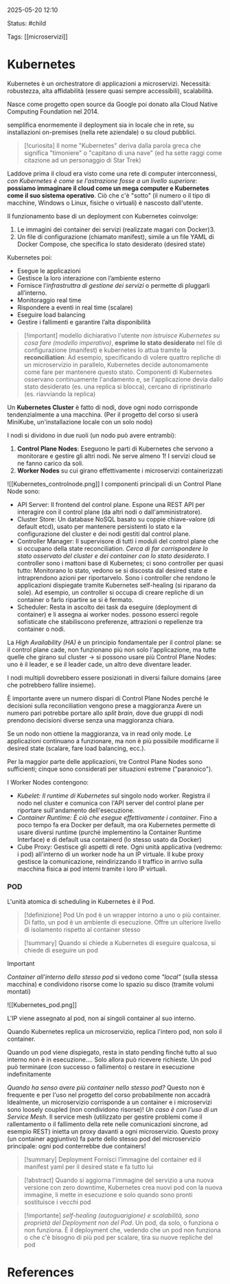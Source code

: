 2025-05-20 12:10

Status: #child

Tags: [[microservizi]]
# Kubernetes

Kubernetes è un orchestratore di applicazioni a microservizi.
Necessità: robustezza, alta affidabilità (essere quasi sempre accessibili), scalabilità.

Nasce come progetto open source da Google poi donato alla Cloud Native Computing Foundation nel 2014.

semplifica enormemente il deployment sia in locale che in rete, su installazioni on-premises (nella rete aziendale) o su cloud pubblici.

> [!curiosita]
> Il nome "Kubernetes" deriva dalla parola greca che significa "timoniere" o "capitano di una nave" (ed ha sette raggi come citazione ad un personaggio di Star Trek)

Laddove prima il cloud era visto come una rete di computer interconnessi, *con Kubernetes è come se l'astrazione fosse a un livello superiore*: **possiamo immaginare il cloud come un mega computer e Kubernetes come il suo sistema operativo**. Ciò che c'è "sotto" (il numero o il tipo di macchine, Windows o Linux, fisiche o virtuali) è nascosto dall'utente.

Il funzionamento base di un deployment con Kubernetes coinvolge:
1. Le immagini dei container dei servizi (realizzate magari con Docker)3.
2. Un file di configurazione (chiamato manifest), simile a un file YAML di Docker Compose, che specifica lo stato desiderato (desired state)

Kubernetes poi:
- Esegue le applicazioni
- Gestisce la loro interazione con l’ambiente esterno
- Fornisce l’*infrastruttra di gestione dei servizi* o permette di pluggarli all’interno.
- Monitoraggio real time
- Rispondere a eventi in real time (scalare)
- Eseguire load balancing
- Gestire i fallimenti e garantire l’alta disponibilità

> [!important] modello dichiarativo
> l'utente *non istruisce Kubernetes su cosa fare (modello imperativo)*, **esprime lo stato desiderato** nel file di configurazione (manifest) e kubernetes lo attua tramite la **reconciliation**:
> Ad esempio, specificando di volere quattro repliche di un microservizio in parallelo, Kubernetes decide autonomamente come fare per mantenere questo stato. Componenti di Kubernetes osservano continuamente l'andamento e, se l'applicazione devia dallo stato desiderato (es. una replica si blocca), cercano di ripristinarlo (es. riavviando la replica)

Un **Kubernetes Cluster** è fatto di nodi, dove ogni nodo corrisponde tendenzialmente a una macchina. (Per il progetto del corso si userà MiniKube, un'installazione locale con un solo nodo)

I nodi si dividono in due ruoli (un nodo può avere entrambi):
1. **Control Plane Nodes**: Eseguono le parti di Kubernetes che servono a monitorare e gestire gli altri nodi. Ne serve almeno 1!
   I servizi cloud se ne fanno carico da soli.
2. **Worker Nodes** su cui girano effettivamente i microservizi containerizzati

![[Kubernetes_controlnode.png]]
I componenti principali di un Control Plane Node sono:
- API Server: Il frontend del control plane. Espone una REST API per interagire con il control plane (da altri nodi o dall'amministratore).
- Cluster Store: Un database NoSQL basato su coppie chiave-valore (di default etcd), usato per mantenere persistenti lo stato e la configurazione del cluster e dei nodi gestiti dal control plane.
- Controller Manager: Il supervisore di tutti i moduli del control plane che si occupano della state reconciliation. *Cerca di far corrispondere lo stato osservato del cluster e dei container con lo stato desiderato*. 
  I controller sono i mattoni base di Kubernetes; ci sono controller per quasi tutto: Monitorano lo stato, vedono se si discosta dal desired state e intraprendono azioni per riportarvelo. Sono i controller che rendono le applicazioni dispiegate tramite Kubernetes self-healing (si riparano da sole). Ad esempio, un controller si occupa di creare repliche di un container o farlo ripartire se si è fermato.
- Scheduler: Resta in ascolto dei task da eseguire (deployment di container) e li assegna ai worker nodes. possono esserci regole sofisticate che stabiliscono preferenze, attrazioni o repellenze tra container o nodi.

La *High Availability (HA)* è un principio fondamentale per il control plane: se il control plane cade, non funzionano più non solo l'applicazione, ma tutte quelle che girano sul cluster
→ si possono usare più Control Plane Nodes: uno è il leader, e se il leader cade, un altro deve diventare leader. 

I nodi multipli dovrebbero essere posizionati in diversi failure domains (aree che potrebbero fallire insieme). 

È importante avere un numero dispari di Control Plane Nodes perché le decisioni sulla reconciliation vengono prese a maggioranza
Avere un numero pari potrebbe portare allo *split brain*, dove due gruppi di nodi prendono decisioni diverse senza una maggioranza chiara. 

Se un nodo non ottiene la maggioranza, va in read only mode. Le applicazioni continuano a funzionare, ma non è più possibile modificarne il desired state (scalare, fare load balancing, ecc.).

Per la maggior parte delle applicazioni, tre Control Plane Nodes sono sufficienti; cinque sono considerati per situazioni estreme ("paranoico").

I Worker Nodes contengono:
- *Kubelet: Il runtime di Kubernetes* sul singolo nodo worker. Registra il nodo nel cluster e comunica con l'API server del control plane per riportare sull'andamento dell'esecuzione.
- *Container Runtime: È ciò che esegue effettivamente i container*. Fino a poco tempo fa era Docker per default, ma ora Kubernetes permette di usare diversi runtime (purché implementino la Container Runtime Interface) e di default usa containerd (lo stesso usato da Docker)
- Cube Proxy: Gestisce gli aspetti di rete. Ogni unità applicativa (vedremo: i pod) all'interno di un worker node ha un IP virtuale. Il kube proxy gestisce la comunicazione, reindirizzando il traffico in arrivo sulla macchina fisica ai pod interni tramite i loro IP virtuali.
### POD
L'unità atomica di scheduling in Kubernetes è il Pod.

> [!definizione] Pod
> Un pod è un wrapper intorno a uno o più container. Di fatto, un pod è un ambiente di esecuzione. Offre un ulteriore livello di isolamento rispetto al container stesso

> [!summary] 
> Quando si chiede a Kubernetes di eseguire qualcosa, si chiede di eseguire un pod

> [!important]
> *Container all'interno dello stesso pod* si vedono come *"local"* (sulla stessa macchina) e condividono risorse come lo spazio su disco (tramite volumi montati)

![[Kubernetes_pod.png]]

L'IP viene assegnato al pod, non ai singoli container al suo interno.

Quando Kubernetes replica un microservizio, replica l'intero pod, non solo il container.

Quando un pod viene dispiegato, resta in stato pending finché tutto al suo interno non è in esecuzione.... Solo allora può ricevere richieste.
Un pod può terminare (con successo o fallimento) o restare in esecuzione indefinitamente

*Quando ha senso avere più container nello stesso pod?* Questo non è frequente e per l'uso nel progetto del corso probabilmente non accadrà
Idealmente, un microservizio corrisponde a un container e i microservizi sono loosely coupled (non condividono risorse)!
*Un caso è con l'uso di un Service Mesh*. Il service mesh (utilizzato per gestire problemi come il rallentamento o il fallimento della rete nelle comunicazioni sincrone, ad esempio REST) inietta un proxy davanti a ogni microservizio. Questo proxy (un container aggiuntivo) fa parte dello stesso pod del microservizio principale: ogni pod conterrebbe due containers!

> [!summary] Deployment
> Fornisci l’immagine del container ed il manifest yaml per il desired state e fa tutto lui

> [!abstract]
> Quando si aggiorna l'immagine del servizio a una nuova versione con zero downtime, Kubernetes crea nuovi pod con la nuova immagine, li mette in esecuzione e solo quando sono pronti sostituisce i vecchi pod

> [!importante]
> *self-healing (autoguarigione) e scalabilità, sono proprietà del Deployment non del Pod*. Un pod, da solo, o funziona o non funziona. È il deployment che, vedendo che un pod non funziona o che c'è bisogno di più pod per scalare, tira su nuove repliche del pod

# References
